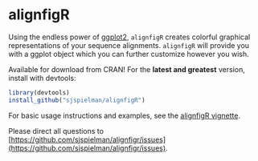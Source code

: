 # alignfigR
Using the endless power of [ggplot2](http://ggplot2.org), `alignfigR` creates colorful graphical representations of your sequence alignments. `alignfigR` will provide you with a ggplot object which you can further customize however you wish. 

Available for download from CRAN! For the **latest and greatest** version, install with devtools:
```r
library(devtools)
install_github("sjspielman/alignfigR")
```

For basic usage instructions and examples, see the [alignfigR vignette](https://cran.r-project.org/web/packages/alignfigR/vignettes/my-vignette.html).

Please direct all questions to [https://github.com/sjspielman/alignfigr/issues](https://github.com/sjspielman/alignfigr/issues).


